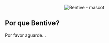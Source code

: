 <p align='center'>
  <img src='https://github.com/diogoneves07/bentivejs/blob/main/assets/bentive-logo.png'  alt="Bentive - mascot"/>
</p>
<h2>Por que Bentive?</h2>
<p>Por favor aguarde...</p>
